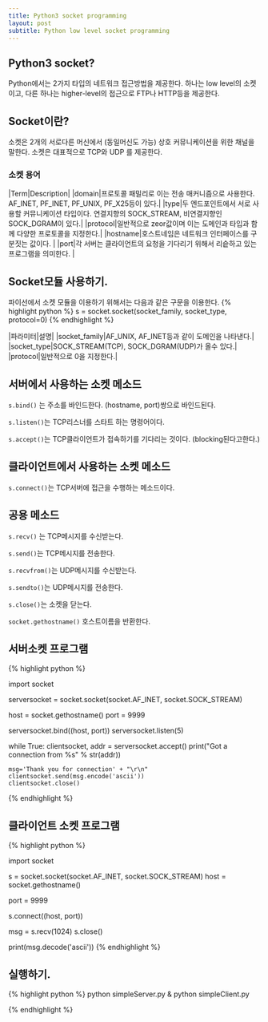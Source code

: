 ```yaml
---
title: Python3 socket programming
layout: post
subtitle: Python low level socket programming
---
```


## Python3 socket?
Python에서는 2가지 타입의 네트워크 접근방법을 제공한다.
하나는 low level의 소켓이고, 다른 하나는 higher-level의 접근으로 FTP나 HTTP등을 제공한다. 

## Socket이란?
소켓은 2개의 서로다른 머신에서 (동일머신도 가능) 상호 커뮤니케이션을 위한 채널을 말한다. 
소켓은 대표적으로 TCP와 UDP 를 제공한다. 

### 소켓 용어
|Term|Description|
|domain|프로토콜 패밀리로 이는 전송 매커니즘으로 사용한다. AF_INET, PF_INET, PF_UNIX, PF_X25등이 있다.|
|type|두 엔드포인트에서 서로 사용할 커뮤니케이션 타입이다. 연결지향의 SOCK_STREAM, 비연결지향인 SOCK_DGRAM이 있다.|
|protocol|일반적으로 zeor값이며 이는 도메인과 타입과 함께 다양한 프로토콜을 지정한다.|
|hostname|호스트네임은 네트워크 인터페이스를 구분짓는 값이다. |
|port|각 서버는 클라이언트의 요청을 기다리기 위해서 리슽하고 있는 프로그램을 의미한다. |

## Socket모듈 사용하기. 
파이선에서 소켓 모듈을 이용하기 위해서는 다음과 같은 구문을 이용한다. 
{% highlight python %}
s = socket.socket(socket_family, socket_type, protocol=0)
{% endhighlight %}

|파라미터|설명|
|socket_family|AF_UNIX, AF_INET등과 같이 도메인을 나타낸다.|
|socket_type|SOCK_STREAM(TCP), SOCK_DGRAM(UDP)가 올수 있다.|
|protocol|일반적으로 0을 지정한다.|

## 서버에서 사용하는 소켓 메소드
```s.bind()``` 는 주소를 바인드한다. (hostname, port)쌍으로 바인드된다. 

```s.listen()```는 TCP리스너를 스타트 하는 명령어이다. 

```s.accept()```는 TCP클라이언트가 접속하기를 기다리는 것이다. (blocking된다고한다.)

## 클라이언트에서 사용하는 소켓 메소드
```s.connect()```는 TCP서버에 접근을 수행하는 메소드이다. 

## 공용 메소드 
```s.recv()``` 는 TCP메시지를 수신받는다. 

```s.send()```는 TCP메시지를 전송한다. 

```s.recvfrom()```는 UDP메시지를 수신받는다. 

```s.sendto()```는 UDP메시지를 전송한다. 

```s.close()```는 소켓을 닫는다. 

```socket.gethostname()``` 호스트이름을 반환한다. 

## 서버소켓 프로그램 
{% highlight python %}

import socket

serversocket = socket.socket(socket.AF_INET, socket.SOCK_STREAM)

host = socket.gethostname()
port = 9999

serversocket.bind((host, port))
serversocket.listen(5)

while True:
    clientsocket, addr = serversocket.accept()
    print("Got a connection from %s" % str(addr))

    msg='Thank you for connection' + "\r\n"
    clientsocket.send(msg.encode('ascii'))
    clientsocket.close()


{% endhighlight %}

## 클라이언트 소켓 프로그램 

{% highlight python %}

import socket

s = socket.socket(socket.AF_INET, socket.SOCK_STREAM)
host = socket.gethostname()

port = 9999

s.connect((host, port))

msg = s.recv(1024)
s.close()

print(msg.decode('ascii'))
{% endhighlight %}

## 실행하기. 
{% highlight python %}
python simpleServer.py &
python simpleClient.py

{% endhighlight %}

